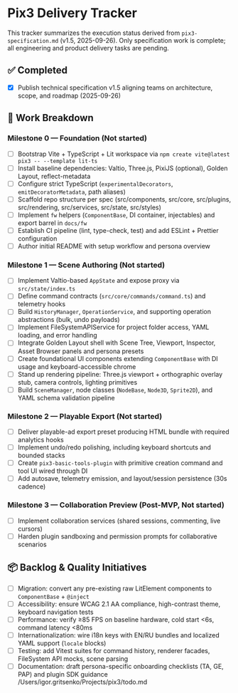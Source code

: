# Pix3 Delivery Tracker

This tracker summarizes the execution status derived from `pix3-specification.md` (v1.5, 2025-09-26). Only specification work is complete; all engineering and product delivery tasks are pending.

## ✅ Completed

- [x] Publish technical specification v1.5 aligning teams on architecture, scope, and roadmap (2025-09-26)

## 🧭 Work Breakdown

### Milestone 0 — Foundation (Not started)
- [ ] Bootstrap Vite + TypeScript + Lit workspace via `npm create vite@latest pix3 -- --template lit-ts`
- [ ] Install baseline dependencies: Valtio, Three.js, PixiJS (optional), Golden Layout, reflect-metadata
- [ ] Configure strict TypeScript (`experimentalDecorators`, `emitDecoratorMetadata`, path aliases)
- [ ] Scaffold repo structure per spec (src/components, src/core, src/plugins, src/rendering, src/services, src/state, src/styles)
- [ ] Implement `fw` helpers (`ComponentBase`, DI container, injectables) and export barrel in `docs/fw`
- [ ] Establish CI pipeline (lint, type-check, test) and add ESLint + Prettier configuration
- [ ] Author initial README with setup workflow and persona overview

### Milestone 1 — Scene Authoring (Not started)
- [ ] Implement Valtio-based `AppState` and expose proxy via `src/state/index.ts`
- [ ] Define command contracts (`src/core/commands/command.ts`) and telemetry hooks
- [ ] Build `HistoryManager`, `OperationService`, and supporting operation abstractions (bulk, undo payloads)
- [ ] Implement FileSystemAPIService for project folder access, YAML loading, and error handling
- [ ] Integrate Golden Layout shell with Scene Tree, Viewport, Inspector, Asset Browser panels and persona presets
- [ ] Create foundational UI components extending `ComponentBase` with DI usage and keyboard-accessible chrome
- [ ] Stand up rendering pipeline: Three.js viewport + orthographic overlay stub, camera controls, lighting primitives
- [ ] Build `SceneManager`, node classes (`NodeBase`, `Node3D`, `Sprite2D`), and YAML schema validation pipeline

### Milestone 2 — Playable Export (Not started)
- [ ] Deliver playable-ad export preset producing HTML bundle with required analytics hooks
- [ ] Implement undo/redo polishing, including keyboard shortcuts and bounded stacks
- [ ] Create `pix3-basic-tools-plugin` with primitive creation command and tool UI wired through DI
- [ ] Add autosave, telemetry emission, and layout/session persistence (30s cadence)

### Milestone 3 — Collaboration Preview (Post-MVP, Not started)
- [ ] Implement collaboration services (shared sessions, commenting, live cursors)
- [ ] Harden plugin sandboxing and permission prompts for collaborative scenarios

## 📦 Backlog & Quality Initiatives
- [ ] Migration: convert any pre-existing raw LitElement components to `ComponentBase` + `@inject`
- [ ] Accessibility: ensure WCAG 2.1 AA compliance, high-contrast theme, keyboard navigation tests
- [ ] Performance: verify ≥85 FPS on baseline hardware, cold start <6s, command latency <80ms
- [ ] Internationalization: wire i18n keys with EN/RU bundles and localized YAML support (`locale` blocks)
- [ ] Testing: add Vitest suites for command history, renderer facades, FileSystem API mocks, scene parsing
- [ ] Documentation: draft persona-specific onboarding checklists (TA, GE, PAP) and plugin SDK guidance
<parameter name="filePath">/Users/igor.gritsenko/Projects/pix3/todo.md